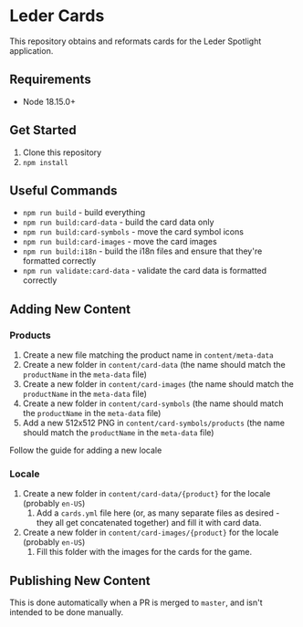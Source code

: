 # Leder Cards

This repository obtains and reformats cards for the Leder Spotlight application.

## Requirements

- Node 18.15.0+

## Get Started

1. Clone this repository
1. `npm install`

## Useful Commands

- `npm run build` - build everything
- `npm run build:card-data` - build the card data only
- `npm run build:card-symbols` - move the card symbol icons
- `npm run build:card-images` - move the card images
- `npm run build:i18n` - build the i18n files and ensure that they're formatted correctly
- `npm run validate:card-data` - validate the card data is formatted correctly

## Adding New Content

### Products

1. Create a new file matching the product name in `content/meta-data`
1. Create a new folder in `content/card-data` (the name should match the `productName` in the `meta-data` file)
1. Create a new folder in `content/card-images` (the name should match the `productName` in the `meta-data` file)
1. Create a new folder in `content/card-symbols` (the name should match the `productName` in the `meta-data` file)
1. Add a new 512x512 PNG in `content/card-symbols/products` (the name should match the `productName` in the `meta-data` file)

Follow the guide for adding a new locale

### Locale

1. Create a new folder in `content/card-data/{product}` for the locale (probably `en-US`)
   1. Add a `cards.yml` file here (or, as many separate files as desired - they all get concatenated together) and fill it with card data.
1. Create a new folder in `content/card-images/{product}` for the locale (probably `en-US`)
   1. Fill this folder with the images for the cards for the game.

## Publishing New Content

This is done automatically when a PR is merged to `master`, and isn't intended to be done manually.
